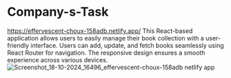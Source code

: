 # Company-s-Task
 https://effervescent-choux-158adb.netlify.app/
 This React-based application allows users to easily manage their book collection with a user-friendly interface. Users can add, update, and fetch books seamlessly using React Router for navigation. The responsive design ensures a smooth experience across various devices.
![Screenshot_18-10-2024_16496_effervescent-choux-158adb netlify app](https://github.com/user-attachments/assets/a083f42f-5a93-4a9e-b858-85d28efd6b8b)
